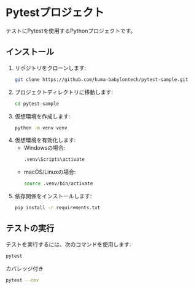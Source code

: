 # Pytestプロジェクト

テストにPytestを使用するPythonプロジェクトです。

## インストール

1. リポジトリをクローンします:
    ```sh
    git clone https://github.com/kuma-babylontech/pytest-sample.git
    ```
2. プロジェクトディレクトリに移動します:
    ```sh
    cd pytest-sample
    ```
3. 仮想環境を作成します:
    ```sh
    python -m venv venv
    ```
4. 仮想環境を有効化します:
    - Windowsの場合:
        ```sh
        .venv\Scripts\activate
        ```
    - macOS/Linuxの場合:
        ```sh
        source .venv/bin/activate
        ```
5. 依存関係をインストールします:
    ```sh
    pip install -r requirements.txt
    ```

## テストの実行

テストを実行するには、次のコマンドを使用します:
```sh
pytest
```

カバレッジ付き
```sh
pytest --cov
```
